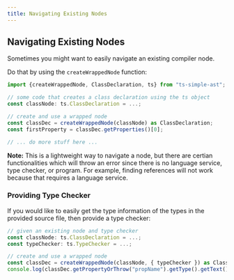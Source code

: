 ```yaml
---
title: Navigating Existing Nodes
---
```


## Navigating Existing Nodes

Sometimes you might want to easily navigate an existing compiler node.

Do that by using the `createWrappedNode` function:

```ts
import {createWrappedNode, ClassDeclaration, ts} from "ts-simple-ast";

// some code that creates a class declaration using the ts object
const classNode: ts.ClassDeclaration = ...; 

// create and use a wrapped node
const classDec = createWrappedNode(classNode) as ClassDeclaration;
const firstProperty = classDec.getProperties()[0];

// ... do more stuff here ...
```

**Note:** This is a lightweight way to navigate a node, but there are certian functionalities which will throw an error since there is no
language service, type checker, or program. For example, finding references will not work because that requires a language service.

### Providing Type Checker

If you would like to easily get the type information of the types in the provided source file, then provide a type checker:

```ts
// given an existing node and type checker
const classNode: ts.ClassDeclaration = ...;
const typeChecker: ts.TypeChecker = ...;

// create and use a wrapped node
const classDec = createWrappedNode(classNode, { typeChecker }) as ClassDeclaration;
console.log(classDec.getPropertyOrThrow("propName").getType().getText()); // ok, because a type checker was provided
```
